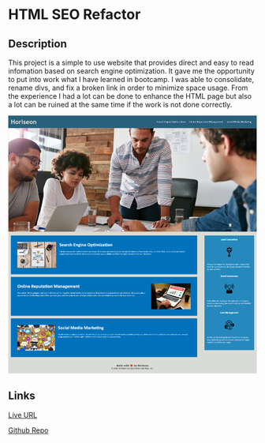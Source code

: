 # HTML SEO Refactor

## Description

This project is a simple to use website that provides direct and easy to read infomation based on search engine optimization. It gave me the opportunity to put into work what I have learned in bootcamp. I was able to consolidate, rename divs, and fix a broken link in order to minimize space usage. From the experience I had a lot can be done to enhance the HTML page but also a lot can be ruined at the same time if the work is not done correctly.  

![alt text](assets/images/screenshot.png)

## Links
[Live URL](https://xjellybeanx.github.io/html-seo-refactor/)

[Github Repo](https://github.com/xJellybeanx/html-seo-refactor.git)
